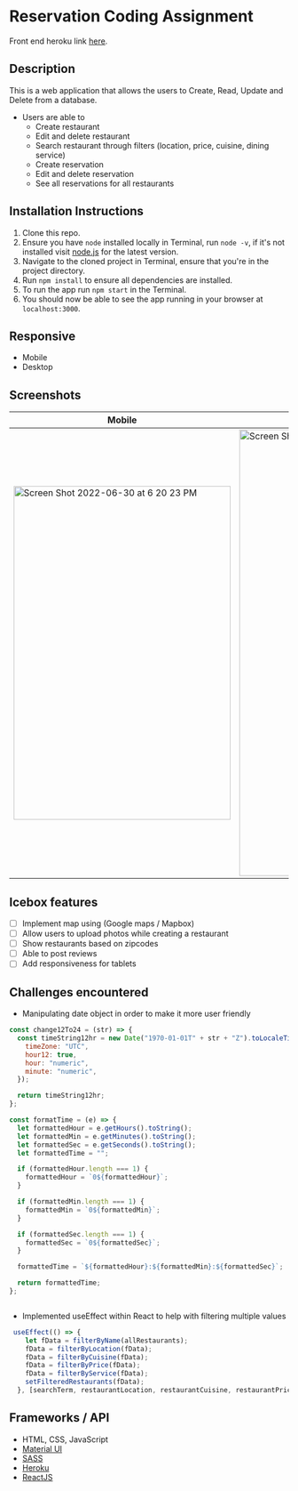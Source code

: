 # Reservation Coding Assignment

Front end heroku link [here](https://takehome-usv.herokuapp.com/).

## Description 
This is a web application that allows the users to Create, Read, Update and Delete from a database. 
- Users are able to
  - Create restaurant
  - Edit and delete restaurant
   - Search restaurant through filters (location, price, cuisine, dining service) 
  - Create reservation
  - Edit and delete reservation
  - See all reservations for all restaurants


## Installation Instructions 

1. Clone this repo.
2. Ensure you have `node` installed locally in Terminal, run `node -v`, if it's not installed visit [node.js](https://nodejs.org/en/) for the latest version.
3. Navigate to the cloned project in Terminal, ensure that you're in the project directory.
4. Run `npm install` to ensure all dependencies are installed.
5. To run the app run `npm start` in the Terminal.
6. You should now be able to see the app running in your browser at `localhost:3000`.


## Responsive

- Mobile 
- Desktop

## Screenshots

| Mobile  | Desktop |
| ------------- | ------------- |
| <img width="391" height="600" alt="Screen Shot 2022-06-30 at 6 20 23 PM" src="https://user-images.githubusercontent.com/55720394/176788348-1b521d7b-d760-4928-a188-d0145049797a.png"> | <img width="803" alt="Screen Shot 2022-06-30 at 6 19 49 PM" src="https://user-images.githubusercontent.com/55720394/176788412-58eb73a3-70fb-4876-a07a-c3f27cfe6ad3.png">  |


## Icebox features

- [ ] Implement map using (Google maps / Mapbox)
- [ ] Allow users to upload photos while creating a restaurant
- [ ] Show restaurants based on zipcodes
- [ ] Able to post reviews
- [ ] Add responsiveness for tablets 

## Challenges encountered
- Manipulating date object in order to make it more user friendly

```js
const change12To24 = (str) => {
  const timeString12hr = new Date("1970-01-01T" + str + "Z").toLocaleTimeString("en-US", {
    timeZone: "UTC",
    hour12: true,
    hour: "numeric",
    minute: "numeric",
  });

  return timeString12hr;
};

const formatTime = (e) => {
  let formattedHour = e.getHours().toString();
  let formattedMin = e.getMinutes().toString();
  let formattedSec = e.getSeconds().toString();
  let formattedTime = "";

  if (formattedHour.length === 1) {
    formattedHour = `0${formattedHour}`;
  }

  if (formattedMin.length === 1) {
    formattedMin = `0${formattedMin}`;
  }

  if (formattedSec.length === 1) {
    formattedSec = `0${formattedSec}`;
  }

  formattedTime = `${formattedHour}:${formattedMin}:${formattedSec}`;

  return formattedTime;
};



```
- Implemented useEffect within React to help with filtering multiple values

``` js
 useEffect(() => {
    let fData = filterByName(allRestaurants);
    fData = filterByLocation(fData);
    fData = filterByCuisine(fData);
    fData = filterByPrice(fData);
    fData = filterByService(fData);
    setFilteredRestaurants(fData);
  }, [searchTerm, restaurantLocation, restaurantCuisine, restaurantPrice, restaurantService]);
```

## Frameworks / API

- HTML, CSS, JavaScript
- [Material UI](https://mui.com/)
- [SASS](https://www.npmjs.com/package/node-sass)
- [Heroku](https://www.heroku.com/)
- [ReactJS](https://reactjs.org/)
